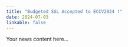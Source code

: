 ```yaml
---
title: "Budgeted SSL Accepted to ECCV2024 !"
date: 2024-07-03
linkable: false
---
```

Your news content here...
